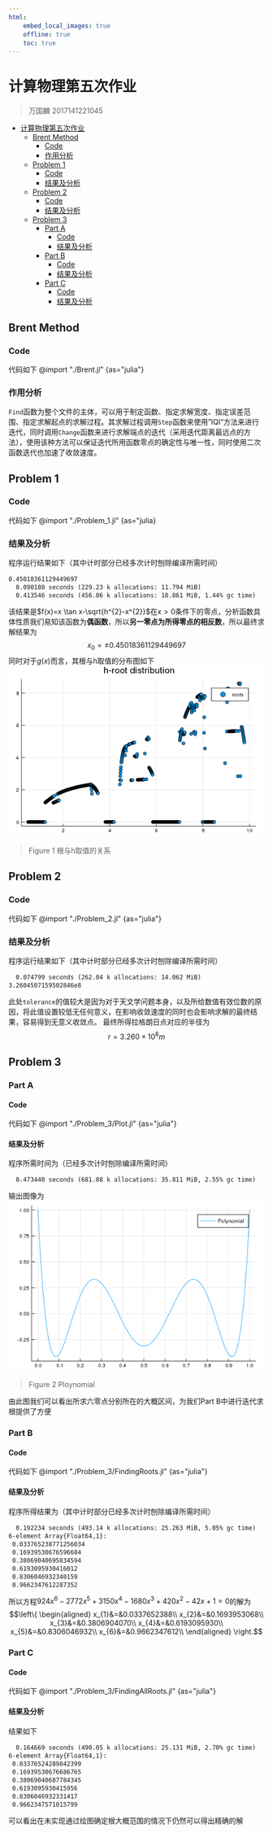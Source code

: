 ```yaml
---
html:
    embed_local_images: true
    offline: true
    toc: true
---
```

# 计算物理第五次作业

> 万国麟
> 2017141221045

<!-- @import "[TOC]" {cmd="toc" depthFrom=1 depthTo=6 orderedList=false} -->

<!-- code_chunk_output -->

- [计算物理第五次作业](#%E8%AE%A1%E7%AE%97%E7%89%A9%E7%90%86%E7%AC%AC%E4%BA%94%E6%AC%A1%E4%BD%9C%E4%B8%9A)
	- [Brent Method](#brent-method)
		- [Code](#code)
		- [作用分析](#%E4%BD%9C%E7%94%A8%E5%88%86%E6%9E%90)
	- [Problem 1](#problem-1)
		- [Code](#code-1)
		- [结果及分析](#%E7%BB%93%E6%9E%9C%E5%8F%8A%E5%88%86%E6%9E%90)
	- [Problem 2](#problem-2)
		- [Code](#code-2)
		- [结果及分析](#%E7%BB%93%E6%9E%9C%E5%8F%8A%E5%88%86%E6%9E%90-1)
	- [Problem 3](#problem-3)
		- [Part A](#part-a)
			- [Code](#code-3)
			- [结果及分析](#%E7%BB%93%E6%9E%9C%E5%8F%8A%E5%88%86%E6%9E%90-2)
		- [Part B](#part-b)
			- [Code](#code-4)
			- [结果及分析](#%E7%BB%93%E6%9E%9C%E5%8F%8A%E5%88%86%E6%9E%90-3)
		- [Part C](#part-c)
			- [Code](#code-5)
			- [结果及分析](#%E7%BB%93%E6%9E%9C%E5%8F%8A%E5%88%86%E6%9E%90-4)

<!-- /code_chunk_output -->

## Brent Method
### Code
代码如下
@import "./Brent.jl" {as="julia"}
### 作用分析
`Find`函数为整个文件的主体，可以用于制定函数、指定求解宽度、指定误差范围、指定求解起点的求解过程。其求解过程调用`Step`函数来使用”IQI“方法来进行迭代，同时调用`Change`函数来进行求解端点的迭代（采用迭代距离最远点的方法），使用该种方法可以保证迭代所用函数零点的确定性与唯一性，同时使用二次函数迭代也加速了收敛速度。
## Problem 1
### Code
代码如下
@import "./Problem_1.jl" {as="julia}
### 结果及分析
程序运行结果如下（其中计时部分已经多次计时刨除编译所需时间）
```
0.45018361129449697
  0.090180 seconds (229.23 k allocations: 11.794 MiB)
  0.413546 seconds (456.06 k allocations: 18.861 MiB, 1.44% gc time)
```
该结果是$f(x)=x \tan x-\sqrt{h^{2}-x^{2}}$在$x>0$条件下的零点，分析函数具体性质我们易知该函数为**偶函数**，所以**另一零点为所得零点的相反数**，所以最终求解结果为
$$x_{0}=\pm0.45018361129449697$$
同时对于$g(x)$而言，其根与h取值的分布图如下
![h-roots](h-root_distribution.png)
>Figure 1 根与h取值的关系

## Problem 2
### Code
代码如下
@import "./Problem_2.jl" {as="julia"}
### 结果及分析
程序运行结果如下（其中计时部分已经多次计时刨除编译所需时间）
```
  0.074799 seconds (262.04 k allocations: 14.062 MiB)
3.2604507159502846e8
```
此处`tolerance`的值较大是因为对于天文学问题本身，以及所给数值有效位数的原因，将此值设置较低无任何意义，在影响收敛速度的同时也会影响求解的最终结果，容易得到无意义收敛点。
最终所得拉格朗日点对应的半径为
$$r=3.260\times10^{8}m$$
## Problem 3
### Part A
#### Code
代码如下
@import "./Problem_3/Plot.jl" {as="julia"}
#### 结果及分析
程序所需时间为（已经多次计时刨除编译所需时间）
```
  0.473440 seconds (681.08 k allocations: 35.811 MiB, 2.55% gc time)
```
输出图像为
![Ploynomial](Problem_3/result.png)
>Figure 2 Ploynomial

由此图我们可以看出所求六零点分别所在的大概区间，为我们Part B中进行迭代求根提供了方便
### Part B
#### Code
代码如下
@import "./Problem_3/FindingRoots.jl" {as="julia"}
#### 结果及分析
程序所得结果为（其中计时部分已经多次计时刨除编译所需时间）
```
  0.192234 seconds (493.14 k allocations: 25.263 MiB, 5.05% gc time)
6-element Array{Float64,1}:
 0.033765238771256034
 0.16939530676596684 
 0.38069040695834594 
 0.6193095930416012  
 0.8306046932340159  
 0.9662347612287352
```
所以方程$924 x^{6}-2772 x^{5}+3150 x^{4}-1680 x^{3}+420 x^{2}-42 x+1=0$的解为
$$\left\{
\begin{aligned}
x_{1}&=&0.0337652388\\
x_{2}&=&0.1693953068\\
x_{3}&=&0.3806904070\\
x_{4}&=&0.6193095930\\
x_{5}&=&0.8306046932\\
x_{6}&=&0.9662347612\\
\end{aligned}
\right.$$
### Part C
#### Code
代码如下
@import "./Problem_3/FindingAllRoots.jl" {as="julia"}
#### 结果及分析
结果如下
```
  0.164669 seconds (490.05 k allocations: 25.131 MiB, 2.70% gc time)
6-element Array{Float64,1}:
 0.03376524289842399
 0.16939530676686765
 0.38069040687784345
 0.6193095930415956 
 0.8306046932331417 
 0.9662347571015799
```
可以看出在未实现通过绘图确定根大概范围的情况下仍然可以得出精确的解